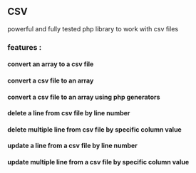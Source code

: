 ## CSV

powerful and fully tested php library to work with csv files

### features :
#### convert an array to a csv file
#### convert a csv file to an array
#### convert a csv file to an array using php generators
#### delete a line from csv file by line number
#### delete multiple line from csv file by specific column value
#### update a line from a csv file by line number
#### update multiple line from a csv file by specific column value

